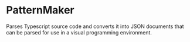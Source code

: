 # PatternMaker

Parses Typescript source code and converts it into JSON documents that can be parsed for use in a visual programming environment.
